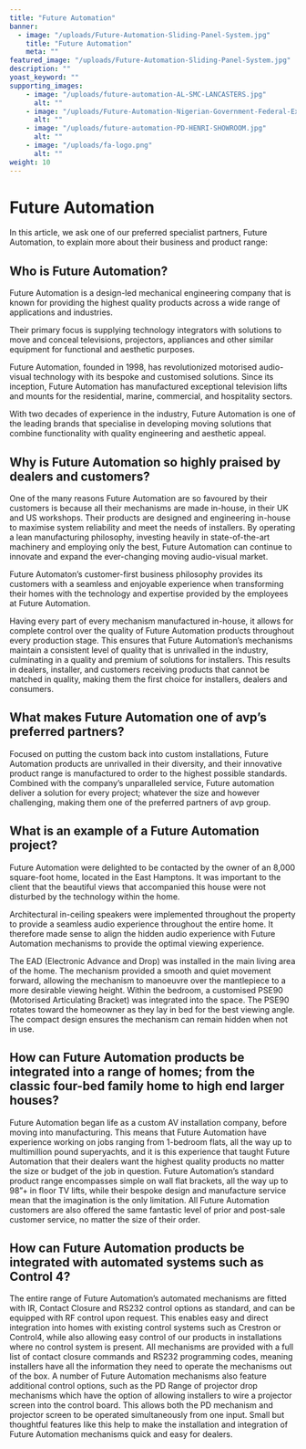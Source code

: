 ```yaml
---
title: "Future Automation"
banner: 
  - image: "/uploads/Future-Automation-Sliding-Panel-System.jpg"
    title: "Future Automation"
    meta: ""
featured_image: "/uploads/Future-Automation-Sliding-Panel-System.jpg"
description: ""
yoast_keyword: ""
supporting_images: 
    - image: "/uploads/future-automation-AL-SMC-LANCASTERS.jpg"
      alt: ""
    - image: "/uploads/Future-Automation-Nigerian-Government-Federal-Executive-Council-Chambers.jpg"
      alt: ""
    - image: "/uploads/future-automation-PD-HENRI-SHOWROOM.jpg"
      alt: ""
    - image: "/uploads/fa-logo.png"
      alt: ""
weight: 10
---
```


# Future Automation

In this article, we ask one of our preferred specialist partners, Future Automation, to explain more about their business and product range:

## Who is Future Automation?

Future Automation is a design-led mechanical engineering company that is known for providing the highest quality products across a wide range of applications and industries.

Their primary focus is supplying technology integrators with solutions to move and conceal televisions, projectors, appliances and other similar equipment for functional and aesthetic purposes.

Future Automation, founded in 1998, has revolutionized motorised audio-visual technology with its bespoke and customised solutions. Since its inception, Future Automation has manufactured exceptional television lifts and mounts for the residential, marine, commercial, and hospitality sectors.

With two decades of experience in the industry, Future Automation is one of the leading brands that specialise in developing moving solutions that combine functionality with quality engineering and aesthetic appeal.

## Why is Future Automation so highly praised by dealers and customers?

One of the many reasons Future Automation are so favoured by their customers is because all their mechanisms are made in-house, in their UK and US workshops. Their products are designed and engineering in-house to maximise system reliability and meet the needs of installers. By operating a lean manufacturing philosophy, investing heavily in state-of-the-art machinery and employing only the best, Future Automation can continue to innovate and expand the ever-changing moving audio-visual market.

Future Automaton’s customer-first business philosophy provides its customers with a seamless and enjoyable experience when transforming their homes with the technology and expertise provided by the employees at Future Automation.

Having every part of every mechanism manufactured in-house, it allows for complete control over the quality of Future Automation products throughout every production stage. This ensures that Future Automation’s mechanisms maintain a consistent level of quality that is unrivalled in the industry, culminating in a quality and premium of solutions for installers. This results in dealers, installer, and customers receiving products that cannot be matched in quality, making them the first choice for installers, dealers and consumers.

## What makes Future Automation one of avp’s preferred partners?

Focused on putting the custom back into custom installations, Future Automation products are unrivalled in their diversity, and their innovative product range is manufactured to order to the highest possible standards. Combined with the company’s unparalleled service, Future automation deliver a solution for every project; whatever the size and however challenging, making them one of the preferred partners of avp group.

## What is an example of a Future Automation project?

Future Automation were delighted to be contacted by the owner of an 8,000 square-foot home, located in the East Hamptons. It was important to the client that the beautiful views that accompanied this house were not disturbed by the technology within the home.

Architectural in-ceiling speakers were implemented throughout the property to provide a seamless audio experience throughout the entire home. It therefore made sense to align the hidden audio experience with Future Automation mechanisms to provide the optimal viewing experience.

The EAD (Electronic Advance and Drop) was installed in the main living area of the home. The mechanism provided a smooth and quiet movement forward, allowing the mechanism to manoeuvre over the mantlepiece to a more desirable viewing height. Within the bedroom, a customised PSE90 (Motorised Articulating Bracket) was integrated into the space. The PSE90 rotates toward the homeowner as they lay in bed for the best viewing angle. The compact design ensures the mechanism can remain hidden when not in use.

## How can Future Automation products be integrated into a range of homes; from the classic four-bed family home to high end larger houses?

Future Automation began life as a custom AV installation company, before moving into manufacturing. This means that Future Automation have experience working on jobs ranging from 1-bedroom flats, all the way up to multimillion pound superyachts, and it is this experience that taught Future Automation that their dealers want the highest quality products no matter the size or budget of the job in question. Future Automation’s standard product range encompasses simple on wall flat brackets, all the way up to 98”+ in floor TV lifts, while their bespoke design and manufacture service mean that the imagination is the only limitation. All Future Automation customers are also offered the same fantastic level of prior and post-sale customer service, no matter the size of their order.

## How can Future Automation products be integrated with automated systems such as Control 4?

The entire range of Future Automation’s automated mechanisms are fitted with IR, Contact Closure and RS232 control options as standard, and can be equipped with RF control upon request. This enables easy and direct integration into homes with existing control systems such as Crestron or Control4, while also allowing easy control of our products in installations where no control system is present. All mechanisms are provided with a full list of contact closure commands and RS232 programming codes, meaning installers have all the information they need to operate the mechanisms out of the box. A number of Future Automation mechanisms also feature additional control options, such as the PD Range of projector drop mechanisms which have the option of allowing installers to wire a projector screen into the control board. This allows both the PD mechanism and projector screen to be operated simultaneously from one input. Small but thoughtful features like this help to make the installation and integration of Future Automation mechanisms quick and easy for dealers.